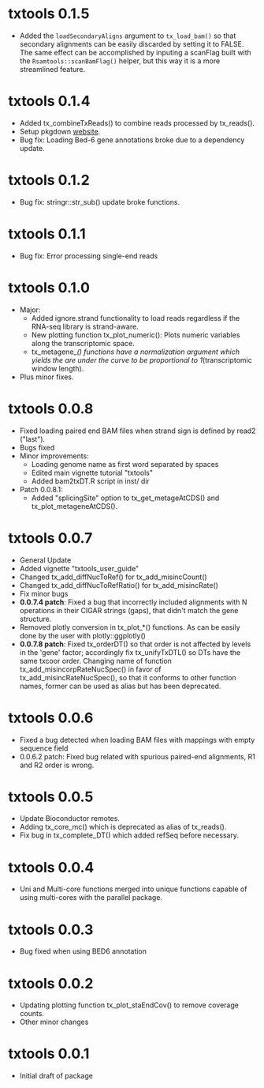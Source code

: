 # txtools 0.1.5

* Added the `loadSecondaryAligns` argument to `tx_load_bam()` so that secondary 
alignments can be easily discarded by setting it to FALSE. The same effect can be
accomplished by inputing a scanFlag built with the `Rsamtools::scanBamFlag()` 
helper, but this way it is a more streamlined feature.

# txtools 0.1.4

* Added tx_combineTxReads() to combine reads processed by tx_reads().
* Setup pkgdown [website](https://angelcampos.github.io/txtools).
* Bug fix: Loading Bed-6 gene annotations broke due to a dependency update.

# txtools 0.1.2

* Bug fix: stringr::str_sub() update broke functions.

# txtools 0.1.1

* Bug fix: Error processing single-end reads

# txtools 0.1.0

* Major: 
    * Added ignore.strand functionality to load reads regardless if the RNA-seq 
    library is strand-aware.
    * New plotting function tx_plot_numeric(): Plots numeric variables along
    the transcriptomic space.
    * tx_metagene_*() functions have a normalization argument which yields the
    are under the curve to be proportional to 1*(transcriptomic window length).
* Plus minor fixes.

# txtools 0.0.8

* Fixed loading paired end BAM files when strand sign is defined by read2 
("last").
* Bugs fixed
* Minor improvements:
    * Loading genome name as first word separated by spaces
    * Edited main vignette tutorial "txtools"
    * Added bam2txDT.R script in inst/ dir
* Patch 0.0.8.1:
    * Added "splicingSite" option to tx_get_metageAtCDS() and 
    tx_plot_metageneAtCDS().

# txtools 0.0.7

* General Update
* Added vignette "txtools_user_guide"
* Changed tx_add_diffNucToRef() for tx_add_misincCount()
* Changed tx_add_diffNucToRefRatio() for tx_add_misincRate()
* Fix minor bugs
* **0.0.7.4 patch**: Fixed a bug that incorrectly included alignments with N 
operations in their CIGAR strings (gaps), that didn't match the gene structure.
* Removed plotly conversion in tx_plot_*() functions. As can be easily done by
the user with plotly::ggplotly()
* **0.0.7.8 patch**: Fixed tx_orderDT() so that order is not affected by levels 
in the 'gene' factor; accordingly fix tx_unifyTxDTL() so DTs have the same 
txcoor order. Changing name of function tx_add_misincorpRateNucSpec()
in favor of tx_add_misincRateNucSpec(), so that it conforms to other function 
names, former can be used as alias but has been deprecated.

# txtools 0.0.6

* Fixed a bug detected when loading BAM files with mappings with empty 
sequence field
* 0.0.6.2 patch: Fixed bug related with spurious paired-end alignments, R1 and
R2 order is wrong.

# txtools 0.0.5

* Update Bioconductor remotes.
* Adding tx_core_mc() which is deprecated as alias of tx_reads().
* Fix bug in tx_complete_DT() which added refSeq before necessary.

# txtools 0.0.4

* Uni and Multi-core functions merged into unique functions 
capable of using multi-cores with the parallel package.

# txtools 0.0.3

* Bug fixed when using BED6 annotation

# txtools 0.0.2

* Updating plotting function tx_plot_staEndCov() to remove 
coverage counts.
* Other minor changes

# txtools 0.0.1 

* Initial draft of package
